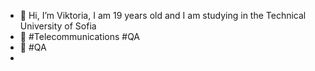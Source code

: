 - 👋 Hi, I’m Viktoria, I am 19 years old and I am studying in the Technical University of Sofia
- 👀 #Telecommunications #QA
- 🌱 #QA
-

<!---
vukyarska/vukyarska is a ✨ special ✨ repository because its `README.md` (this file) appears on your GitHub profile.
You can click the Preview link to take a look at your changes.
--->
